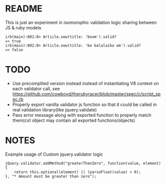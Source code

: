 # README

This is just an experiment in isomorophic validation logic sharing between JS & ruby models

    irb(main):001:0> Article.new(title: 'boom').valid?
    => true
    irb(main):002:0> Article.new(title: 'bo balalaika om').valid?
    => false

# TODO

 * Use precompliled version instead instead of instantiating V8 context on each validator call, see https://github.com/cowboyd/therubyracer/blob/master/spec/c/script_spec.rb
 * Properly export vanilla validator js function so that it could be called in real validation library(like jquery.validate)
 * Pass error message along with exported function to properly match them(cxt object may contain all exported functions/objects)



# NOTES

Example usage of Custom jquery.validator logic

    jQuery.validator.addMethod("greaterThanZero", function(value, element) {
        return this.optional(element) || (parseFloat(value) > 0);
    }, "* Amount must be greater than zero");
